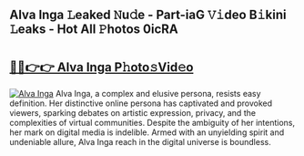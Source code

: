 ## Alva Inga 𝙻eaked 𝙽u𝚍e - Part-iaG 𝚅𝚒deo B𝚒kini 𝙻eaks - Hot All 𝙿hotos 0icRA

# <h2><a href="http://ld2zcgp.urlbe.top/?page=Alva+Inga">🔗🔗👉👉 Alva Inga P𝚑oto𝚜Vid𝚎o</a></h2>

[![Alva Inga](https://i.imgur.com/eBuTRDB.gif)](http://ld2zcgp.urlbe.top/?page=Alva+Inga)
Alva Inga, a complex and elusive persona, resists easy definition. Her distinctive online persona has captivated and provoked viewers, sparking debates on artistic expression, privacy, and the complexities of virtual communities. Despite the ambiguity of her intentions, her mark on digital media is indelible. Armed with an unyielding spirit and undeniable allure, Alva Inga reach in the digital universe is boundless.
